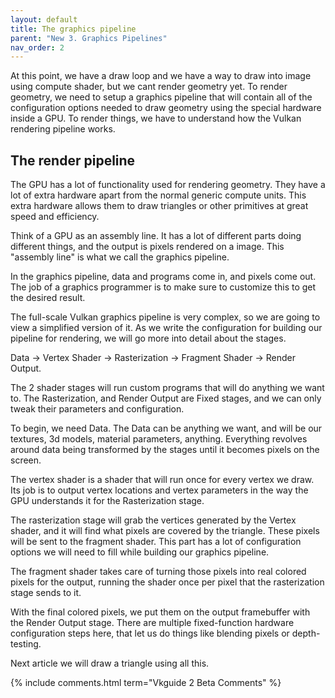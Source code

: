 ```yaml
---
layout: default
title: The graphics pipeline
parent: "New 3. Graphics Pipelines"
nav_order: 2
---
```


At this point, we have a draw loop and we have a way to draw into image using compute shader, but we cant render geometry yet. To render geometry, we  need to setup a graphics pipeline that will contain all of the configuration options needed to draw geometry using the special hardware inside a GPU. 
To render things, we have to understand how the Vulkan rendering pipeline works. 

## The render pipeline
The GPU has a lot of functionality used for rendering geometry. They have a lot of extra hardware apart from the normal generic compute units. This extra hardware allows them to draw triangles or other primitives at great speed and efficiency.

Think of a GPU as an assembly line. It has a lot of different parts doing different things, and the output is pixels rendered on a image. This "assembly line" is what we call the graphics pipeline.

In the graphics pipeline, data and programs come in, and pixels come out. The job of a graphics programmer is to make sure to customize this to get the desired result.

The full-scale Vulkan graphics pipeline is very complex, so we are going to view a simplified version of it. As we write the configuration for building our pipeline for rendering, we will go more into detail about the stages.

Data -> Vertex Shader -> Rasterization -> Fragment Shader -> Render Output.

The 2 shader stages will run custom programs that will do anything we want to. The  Rasterization, and Render Output are Fixed stages, and we can only tweak their parameters and configuration.

To begin, we need Data. The Data can be anything we want, and will be our textures, 3d models, material parameters, anything. Everything revolves around data being transformed by the stages until it becomes pixels on the screen.

The vertex shader is a shader that will run once for every vertex we draw. Its job is to output vertex locations and vertex parameters in the way the GPU understands it for the Rasterization stage. 

The rasterization stage will grab the vertices generated by the Vertex shader, and it will find what pixels are covered by the triangle. These pixels will be sent to the fragment shader. This part has a lot of configuration options we will need to fill while building our graphics pipeline.
 
The fragment shader takes care of turning those pixels into real colored pixels for the output, running the shader once per pixel that the rasterization stage sends to it.

With the final colored pixels, we put them on the output framebuffer with the Render Output stage. There are multiple fixed-function hardware configuration steps here, that let us do things like blending pixels or depth-testing.

Next article we will draw a triangle using all this.


{% include comments.html term="Vkguide 2 Beta Comments" %}